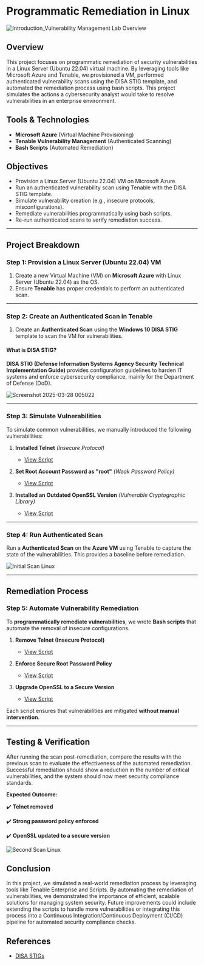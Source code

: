 # Programmatic Remediation in Linux

![Introduction_Vulnerability Management Lab Overview](https://github.com/user-attachments/assets/395f93a3-db26-46b4-b8b3-de1d8514e576)

## Overview
This project focuses on programmatic remediation of security vulnerabilities in a Linux Server (Ubuntu 22.04) virtual machine. By leveraging tools like Microsoft Azure and Tenable, we provisioned a VM, performed authenticated vulnerability scans using the DISA STIG template, and automated the remediation process using bash scripts. This project simulates the actions a cybersecurity analyst would take to resolve vulnerabilities in an enterprise environment.


## Tools & Technologies
- **Microsoft Azure** (Virtual Machine Provisioning)
- **Tenable Vulnerability Management** (Authenticated Scanning)
- **Bash Scripts** (Automated Remediation)

## Objectives
- Provision a Linux Server (Ubuntu 22.04) VM on Microsoft Azure.
- Run an authenticated vulnerability scan using Tenable with the DISA STIG template.
- Simulate vulnerability creation (e.g., insecure protocols, misconfigurations).
- Remediate vulnerabilities programmatically using bash scripts.
- Re-run authenticated scans to verify remediation success.

---

## Project Breakdown 

### Step 1: Provision a Linux Server (Ubuntu 22.04) VM
1. Create a new Virtual Machine (VM) on **Microsoft Azure** with Linux Server (Ubuntu 22.04) as the OS.
2. Ensure **Tenable** has proper credentials to perform an authenticated scan.

--------
### Step 2: Create an Authenticated Scan in Tenable
1. Create an **Authenticated Scan** using the **Windows 10 DISA STIG** template to scan the VM for vulnerabilities.

#### What is DISA STIG?
**DISA STIG (Defense Information Systems Agency Security Technical Implementation Guide)** provides configuration guidelines to harden IT systems and enforce cybersecurity compliance, mainly for the Department of Defense (DoD).

![Screenshot 2025-03-28 005022](https://github.com/user-attachments/assets/ff5880f7-944a-4142-82c3-5d51626098c8)

---------
### Step 3: Simulate Vulnerabilities
To simulate common vulnerabilities, we manually introduced the following vulnerabilities:

1. **Installed Telnet** *(Insecure Protocol)*
   - [View Script](https://github.com/cybererik/Programmatic-Remediation-in-Linux/blob/main/SCRIPT%3A%20Install%20and%20Start%20Telnet)

2. **Set Root Account Password as "root"** *(Weak Password Policy)*
   - [View Script](https://github.com/cybererik/Programmatic-Remediation-in-Linux/blob/main/SCRIPT%3A%20Enable%20Password%20as%20Root)

3. **Installed an Outdated OpenSSL Version** *(Vulnerable Cryptographic Library)*
   - [View Script](https://github.com/cybererik/Programmatic-Remediation-in-Linux/blob/main/SCRIPT%3A%20Install%20Vulnerable%20OpenSSL)
----------
### Step 4: Run Authenticated Scan
Run a **Authenticated Scan** on the **Azure VM** using Tenable to capture the state of the vulnerabilities. This provides a baseline before remediation.

![Initial Scan Linux](https://github.com/user-attachments/assets/928551b2-6af9-4c5a-9f8b-1dadfab06499)

--------
## Remediation Process

### Step 5: Automate Vulnerability Remediation
To **programmatically remediate vulnerabilities**, we wrote **Bash scripts** that automate the removal of insecure configurations.

1. **Remove Telnet (Insecure Protocol)**
   - [View Script](https://github.com/cybererik/Programmatic-Remediation-in-Linux/blob/main/remediation-Telnet-Remove.sh)

2. **Enforce Secure Root Password Policy**
   - [View Script](https://github.com/cybererik/Programmatic-Remediation-in-Linux/blob/main/remediation-root-password.sh)

3. **Upgrade OpenSSL to a Secure Version**
   - [View Script](https://github.com/cybererik/Programmatic-Remediation-in-Linux/blob/main/remediation-openssl-update.sh)

Each script ensures that vulnerabilities are mitigated **without manual intervention**.

---
## Testing & Verification
After running the scan post-remediation, compare the results with the previous scan to evaluate the effectiveness of the automated remediation. Successful remediation should show a reduction in the number of critical vulnerabilities, and the system should now meet security compliance standards.

**Expected Outcome:**

✔️ **Telnet removed**  

✔️ **Strong password policy enforced**  

✔️ **OpenSSL updated to a secure version**  

![Second Scan Linux](https://github.com/user-attachments/assets/859d6d97-92c3-4629-8724-843aa1e61fdb)

## Conclusion
In this project, we simulated a real-world remediation process by leveraging tools like Tenable Enterprise and Scripts. By automating the remediation of vulnerabilities, we demonstrated the importance of efficient, scalable solutions for managing system security. Future improvements could include extending the scripts to handle more vulnerabilities or integrating this process into a Continuous Integration/Continuous Deployment (CI/CD) pipeline for automated security compliance checks.

## References
- [DISA STIGs](https://public.cyber.mil/stigs/)

